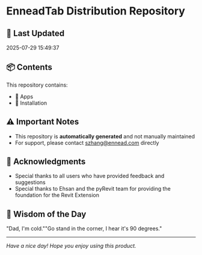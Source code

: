 # EnneadTab Distribution Repository

## 📅 Last Updated
2025-07-29 15:49:37



## 📦 Contents
This repository contains:
- 📂 Apps
- 📂 Installation

## ⚠️ Important Notes
- This repository is **automatically generated** and not manually maintained
- For support, please contact szhang@ennead.com directly

## 🙏 Acknowledgments
- Special thanks to all users who have provided feedback and suggestions
- Special thanks to Ehsan and the pyRevit team for providing the foundation for the Revit Extension

## 💭 Wisdom of the Day
"Dad, I'm cold.""Go stand in the corner, I hear it's 90 degrees."

---
*Have a nice day! Hope you enjoy using this product.*
